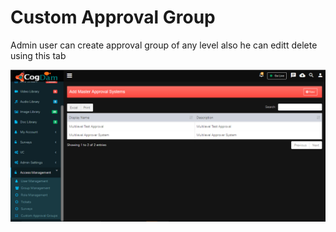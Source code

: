 # Custom Approval Group

Admin user can create approval group of any level also he can editt delete using this tab

![](../../.gitbook/assets/image%20%28192%29.png)

